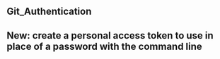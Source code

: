 ## Git_Authentication
New: create a personal access token to use in place of a password with the command line 
- 

